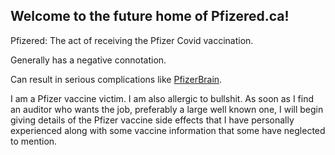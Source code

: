 ## Welcome to the future home of Pfizered.ca!

Pfizered: The act of receiving the Pfizer Covid vaccination.

Generally has a negative connotation.

Can result in serious complications like [PfizerBrain](https://pfizerbrain.com).

I am a Pfizer vaccine victim. I am also allergic to bullshit. As soon as I find an auditor who wants the job, preferably a large well known one, I will begin giving details of the Pfizer vaccine side effects that I have personally experienced along with some vaccine information that some have neglected to mention.

